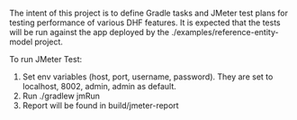 The intent of this project is to define Gradle tasks and JMeter test plans for testing performance of various DHF
features. It is expected that the tests will be run against the app deployed by the ./examples/reference-entity-model 
project.

To run JMeter Test:
1. Set env variables (host, port, username, password). They are set to localhost, 8002, admin, admin as default.
2. Run ./gradlew jmRun
3. Report will be found in build/jmeter-report
